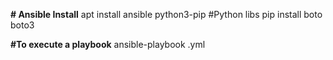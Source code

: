 **# Ansible Install**
apt install ansible python3-pip
#Python libs
pip install boto boto3

**#To execute a playbook**
ansible-playbook <playbook-name>.yml
